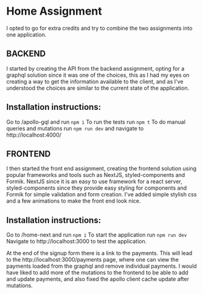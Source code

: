# Home Assignment

I opted to go for extra credits and try to combine the two assignments into one application.

## BACKEND
I started by creating the API from the backend assignment, opting for a graphql solution since it was one of the choices, this as I had my eyes on creating a way to get the information available to the client, and as I've understood the choices are similar to the current state of the application.

## Installation instructions:
Go to /apollo-gql and run `npm i`
To run the tests run `npm t`
To do manual queries and mutations run `npm run dev` and navigate to http://localhost:4000/

## FRONTEND
I then started the front end assignment, creating the frontend solution using popular frameworks and tools such as NextJS, styled-components and Formik. NextJS since it is an easy to use framework for a react server, styled-components since they provide easy styling for components and Formik for simple validation and form creation. I've added simple stylish css and a few animations to make the front end look nice.

## Installation instructions:
Go to /home-next and run `npm i`
To start the application run `npm run dev`
Navigate to http://localhost:3000 to test the application.

At the end of the signup form there is a link to the payments. This will lead to the http://localhost:3000/payments page, where one can view the payments loaded from the graphql and remove individual payments.
I would have liked to add more of the mutations to the frontend to be able to add and update payments, and also fixed the apollo client cache update after mutations.
